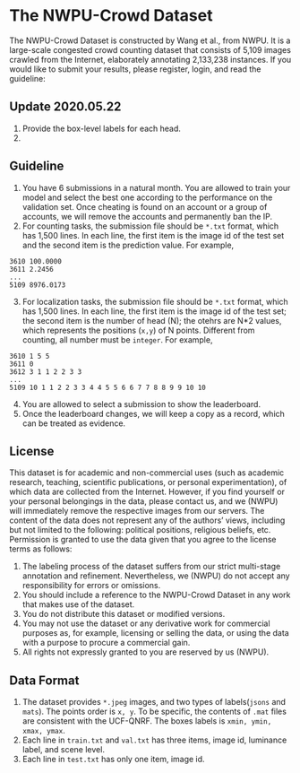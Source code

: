 # The NWPU-Crowd Dataset
The NWPU-Crowd Dataset is constructed by Wang et al., from NWPU. It is a large-scale congested crowd counting dataset that consists of 5,109 images crawled from the Internet, elaborately annotating 2,133,238 instances. If you would like to submit your results, please register, login, and read the guideline:

## Update 2020.05.22

1. Provide the box-level labels for each head.
2. 


## Guideline
1. You have 6 submissions in a natural month. You are allowed to train your model and select the best one according to the performance on the validation set. Once cheating is found on an account or a group of accounts, we will remove the accounts and permanently ban the IP.
2. For counting tasks, the submission file should be ```*.txt``` format, which has 1,500 lines. In each line, the first item is the image id of the test set and the second item is the prediction value. For example,
```
3610 100.0000
3611 2.2456
...
5109 8976.0173
```
3. For localization tasks, the submission file should be ```*.txt``` format, which has 1,500 lines. In each line, the first item is the image id of the test set; the second item is the number of head (N); the otehrs are N*2 values, which represents the positions (```x,y```) of N points. Different from counting, all number must be ```integer```. For example,
```
3610 1 5 5
3611 0
3612 3 1 1 2 2 3 3
...
5109 10 1 1 2 2 3 3 4 4 5 5 6 6 7 7 8 8 9 9 10 10 
```
4. You are allowed to select a submission to show the leaderboard.
5. Once the leaderboard changes, we will keep a copy as a record, which can be treated as evidence.

## License
This dataset is for academic and non-commercial uses (such as academic research, teaching, scientific publications, or personal experimentation), of which data are collected from the Internet. However, if you find yourself or your personal belongings in the data, please contact us, and we (NWPU) will immediately remove the respective images from our servers. The content of the data does not represent any of the authors’ views, including but not limited to the following: political positions, religious beliefs, etc. Permission is granted to use the data given that you agree to the license terms as follows:
1. The labeling process of the dataset suffers from our strict multi-stage annotation and refinement. Nevertheless, we (NWPU) do not accept any responsibility for errors or omissions.
2. You should include a reference to the NWPU-Crowd Dataset in any work that makes use of the dataset.
3. You do not distribute this dataset or modified versions.
4. You may not use the dataset or any derivative work for commercial purposes as, for example, licensing or selling the data, or using the data with a purpose to procure a commercial gain.
5. All rights not expressly granted to you are reserved by us (NWPU).

## Data Format

1. The dataset provides ```*.jpeg``` images, and two types of labels(```jsons``` and ```mats```). The points order is ```x, y```. To be specific, the contents of ```.mat``` files are consistent with the UCF-QNRF. The boxes labels is ```xmin, ymin, xmax, ymax```.
2. Each line in ```train.txt``` and ```val.txt``` has three items, image id, luminance label, and scene level. 
3. Each line in ```test.txt``` has only one item, image id.






